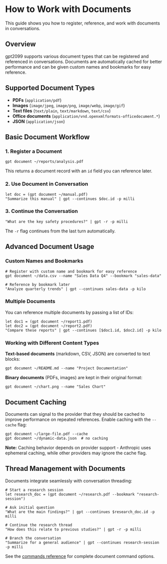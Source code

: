 # How to Work with Documents

This guide shows you how to register, reference, and work with documents in conversations.

## Overview

gpt2099 supports various document types that can be registered and referenced in conversations. Documents are automatically cached for better performance and can be given custom names and bookmarks for easy reference.

## Supported Document Types

- **PDFs** (`application/pdf`)
- **Images** (`image/jpeg`, `image/png`, `image/webp`, `image/gif`)
- **Text files** (`text/plain`, `text/markdown`, `text/csv`)
- **Office documents** (`application/vnd.openxmlformats-officedocument.*`)
- **JSON** (`application/json`)

## Basic Document Workflow

### 1. Register a Document

```nushell
gpt document ~/reports/analysis.pdf
```

This returns a document record with an `id` field you can reference later.

### 2. Use Document in Conversation

```nushell
let doc = (gpt document ~/manual.pdf)
"Summarize this manual" | gpt --continues $doc.id -p milli
```

### 3. Continue the Conversation

```nushell
"What are the key safety procedures?" | gpt -r -p milli
```

The `-r` flag continues from the last turn automatically.

## Advanced Document Usage

### Custom Names and Bookmarks

```nushell
# Register with custom name and bookmark for easy reference
gpt document ~/data.csv --name "Sales Data Q4" --bookmark "sales-data"

# Reference by bookmark later
"Analyze quarterly trends" | gpt --continues sales-data -p kilo
```

### Multiple Documents

You can reference multiple documents by passing a list of IDs:

```nushell
let doc1 = (gpt document ~/report1.pdf)
let doc2 = (gpt document ~/report2.pdf)
"Compare these reports" | gpt --continues [$doc1.id, $doc2.id] -p kilo
```

### Working with Different Content Types

**Text-based documents** (markdown, CSV, JSON) are converted to text blocks:
```nushell
gpt document ~/README.md --name "Project Documentation"
```

**Binary documents** (PDFs, images) are kept in their original format:
```nushell
gpt document ~/chart.png --name "Sales Chart"
```

## Document Caching

Documents can signal to the provider that they should be cached to improve performance on repeated references. Enable caching with the `--cache` flag:

```nushell
gpt document ~/large-file.pdf --cache
gpt document ~/dynamic-data.json  # no caching
```

**Note:** Caching behavior depends on provider support - Anthropic uses ephemeral caching, while other providers may ignore the cache flag.

## Thread Management with Documents

Documents integrate seamlessly with conversation threading:

```nushell
# Start a research session
let research_doc = (gpt document ~/research.pdf --bookmark "research-session")

# Ask initial question
"What are the main findings?" | gpt --continues $research_doc.id -p milli

# Continue the research thread
"How does this relate to previous studies?" | gpt -r -p milli

# Branch the conversation
"Summarize for a general audience" | gpt --continues research-session -p milli
```

See the [commands reference](../commands.md#gpt-document) for complete document command options.